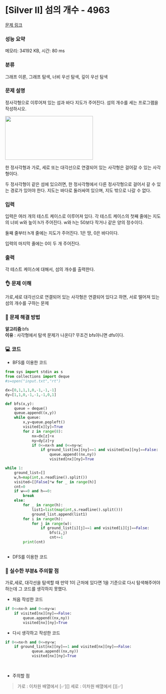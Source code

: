 # [Silver II] 섬의 개수 - 4963 

[문제 링크](https://www.acmicpc.net/problem/4963) 

### 성능 요약

메모리: 34192 KB, 시간: 80 ms

### 분류

그래프 이론, 그래프 탐색, 너비 우선 탐색, 깊이 우선 탐색

### 문제 설명

<p>정사각형으로 이루어져 있는 섬과 바다 지도가 주어진다. 섬의 개수를 세는 프로그램을 작성하시오.</p>

<p><img alt="" src="https://www.acmicpc.net/upload/images/island.png" style="width: 283px; height: 141px;"></p>

<p>한 정사각형과 가로, 세로 또는 대각선으로 연결되어 있는 사각형은 걸어갈 수 있는 사각형이다. </p>

<p>두 정사각형이 같은 섬에 있으려면, 한 정사각형에서 다른 정사각형으로 걸어서 갈 수 있는 경로가 있어야 한다. 지도는 바다로 둘러싸여 있으며, 지도 밖으로 나갈 수 없다.</p>

### 입력 

 <p>입력은 여러 개의 테스트 케이스로 이루어져 있다. 각 테스트 케이스의 첫째 줄에는 지도의 너비 w와 높이 h가 주어진다. w와 h는 50보다 작거나 같은 양의 정수이다.</p>

<p>둘째 줄부터 h개 줄에는 지도가 주어진다. 1은 땅, 0은 바다이다.</p>

<p>입력의 마지막 줄에는 0이 두 개 주어진다.</p>

### 출력 

 <p>각 테스트 케이스에 대해서, 섬의 개수를 출력한다.</p>
 
### 👌 문제 이해<br>
가로,세로 대각선으로 연결되어 있는 사각형은 연결되어 있다고 하면, 서로 떨어져 있는 섬의 개수를 구하는 문제
<br>
### 🤔 문제 해결 방법<br>
**알고리즘**:bfs<br>
**이유** : 사각형에서 탐색 문제가 나온다? 무조건 bfs아니면 dfs이다.<br>

### 💻 코드
* BFS를 이용한 코드

```python
from sys import stdin as s
from collections import deque
#s=open("input.txt","rt")

dx=[0,1,1,1,0,-1,-1,-1]
dy=[1,1,0,-1,-1,-1,0,1]

def bfs(x,y):
    queue = deque()
    queue.append((x,y))
    while queue:
        x,y=queue.popleft()
        visited[x][y]=True
        for z in range(8):
            nx=dx[z]+x
            ny=dy[z]+y
            if 0<=nx<h and 0<=ny<w:
                if ground_list[nx][ny]==1 and visited[nx][ny]==False:
                    queue.append((nx,ny))
                    visited[nx][ny]=True

while 1:
    ground_list=[]
    w,h=map(int,s.readline().split())
    visited=[[False]*w for _ in range(h)]
    cnt=0
    if w==0 and h==0:
        break
    else:
        for _ in range(h):
            list1=list(map(int,s.readline().split()))
            ground_list.append(list1)
        for i in range(h):
            for j in range(w):
                if ground_list[i][j]==1 and visited[i][j]==False:
                    bfs(i,j)
                    cnt+=1
        print(cnt)
                

```

* DFS를 이용한 코드


### 🤔 실수한 부분& 주의할 점
가로,세로, 대각선을 탐색할 때 만약 1이 근처에 있다면 1을 기준으로 다시 탐색해주어야 하는데 그 코드를 생각하지 못했다.<br>
* 처음 작성한 코드
```python
if 0<=nx<h and 0<=ny<w:
    if visited[nx][ny]==False:
        queue.append((nx,ny))
        visited[nx][ny]=True
```

* 다시 생각하고 작성한 코드
```python
if 0<=nx<h and 0<=ny<w:
    if ground_list[nx][ny]==1 and visited[nx][ny]==False:
            queue.append((nx,ny))
            visited[nx][ny]=True
```
<br>

 * 주의할 점<br>

> 가로 : 이차원 배열에서 [✅][] 세로 : 이차원 배열에서 [][✅]


